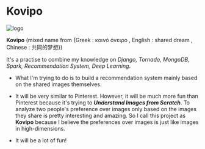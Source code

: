 # Kovipo
![logo](http://bknation.org/wp-content/uploads/2015/01/bknation_dreams2.jpg.jpg)

__Kovipo__ (mixed name from {Greek : κοινό όνειρο , English : shared dream , Chinese : 共同的梦想})

It's a practise to combine my knowledge on _Django, Tornado, MongoDB, Spark, Recommendation System, Deep Learning_.

+ What I'm trying to do is to build a recommendation system mainly based on the shared images themselves.

+ It will be very similar to Pinterest. However, it will be much more fun than Pinterest because it's trying to ___Understand Images from Scratch___. To analyze two people's preference over images only based on the images they share is pretty interesting and amazing. So I call this project as __Kovipo__ because I believe the preferences over images is just like images in high-dimensions.

+ It will be a lot of fun!
